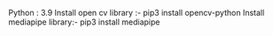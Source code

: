 Python : 3.9
Install open cv library :- 
    pip3 install opencv-python
Install mediapipe library:-
    pip3 install mediapipe
